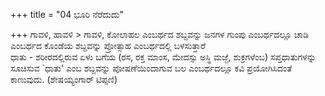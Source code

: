 +++
title = "04 ಭೂರಿ ನೆರೆದುದು"

+++
ಗಾವಳಿ, ಹಾವಳಿ > ಗಾವಳಿ, ಕೋಲಾಹಲ ಎಂಬರ್ಥದ ಶಬ್ದವನ್ನು ಜನಗಳ ಗುಂಪು ಎಂಬರ್ಥದಲ್ಲೂ ಚಾಡಿ ಎಂಬರ್ಥದ ಕೊಂಡೆಯ ಶಬ್ದವನ್ನು ಪ್ರೋತ್ಸಾಹ ಎಂಬರ್ಥದಲ್ಲಿ ಬಳಸುತ್ತಾರೆ  
ಧಾತು - ಶರೀರದಲ್ಲಿರುವ ಏಳು ಬಗೆಯ (ರಸ, ರಕ್ತ ಮಾಂಸ, ಮೇದಸ್ಸು ಅಸ್ಥಿ ಮಜ್ಜೆ, ಶುಕ್ರಗಳೆಂಬ) ಸಪ್ತಧಾತುಗಳನ್ನು ಸೂಚಿಸುವ `ಧಾತು' ಎಂಬ ಶಬ್ದವನ್ನು ಪೋಷಣೆಯಿಂದಾಗುವ ಬಲ ಎಂಬರ್ಥದಲ್ಲೂ ಕವಿ ಪ್ರಯೋಗಿಸಿದಂತೆ ಕಾಣುವುದು. (ಶೇಷಯ್ಯಂಗಾರ್ ಟಿಪ್ಪಣಿ)